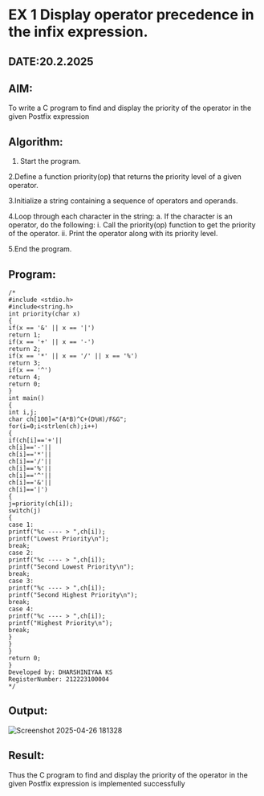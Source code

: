 # EX 1 Display operator precedence in the infix expression.
## DATE:20.2.2025
## AIM:
To write a C program to find and display the priority of the operator in the given Postfix expression

## Algorithm:

1. Start the program.
   
2.Define a function priority(op) that returns the priority level of a given operator.

3.Initialize a string containing a sequence of operators and operands.

4.Loop through each character in the string:
a. If the character is an operator, do the following:
i. Call the priority(op) function to get the priority of the operator.
ii. Print the operator along with its priority level.

5.End the program.


## Program:
```
/*
#include <stdio.h>
#include<string.h>
int priority(char x)
{
if(x == '&' || x == '|')
return 1;
if(x == '+' || x == '-')
return 2;
if(x == '*' || x == '/' || x == '%')
return 3;
if(x == '^')
return 4;
return 0;
}
int main()
{
int i,j;
char ch[100]="(A*B)^C+(D%H)/F&G";
for(i=0;i<strlen(ch);i++)
{
if(ch[i]=='+'||
ch[i]=='-'||
ch[i]=='*'||
ch[i]=='/'||
ch[i]=='%'||
ch[i]=='^'||
ch[i]=='&'||
ch[i]=='|')
{
j=priority(ch[i]);
switch(j)
{
case 1:
printf("%c ---- > ",ch[i]);
printf("Lowest Priority\n");
break;
case 2:
printf("%c ---- > ",ch[i]);
printf("Second Lowest Priority\n");
break;
case 3:
printf("%c ---- > ",ch[i]);
printf("Second Highest Priority\n");
break;
case 4:
printf("%c ---- > ",ch[i]);
printf("Highest Priority\n");
break;
}
}
}
return 0;
}
Developed by: DHARSHINIYAA KS 
RegisterNumber: 212223100004
*/
```

## Output:

![Screenshot 2025-04-26 181328](https://github.com/user-attachments/assets/e2ff52a3-5278-4a0d-ade9-f0d25a5697c7)


## Result:
Thus the C program to find and display the priority of the operator in the given Postfix expression is implemented successfully
